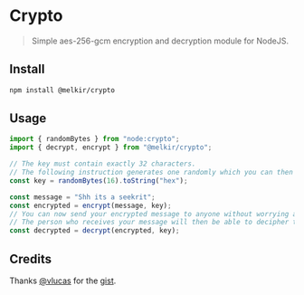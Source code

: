 # Crypto

> Simple aes-256-gcm encryption and decryption module for NodeJS.

## Install

```sh
npm install @melkir/crypto
```

## Usage

```js
import { randomBytes } from "node:crypto";
import { decrypt, encrypt } from "@melkir/crypto";

// The key must contain exactly 32 characters.
// The following instruction generates one randomly which you can then save in your environment variables.
const key = randomBytes(16).toString("hex");

const message = "Shh its a seekrit";
const encrypted = encrypt(message, key);
// You can now send your encrypted message to anyone without worrying about it being intercepted.
// The person who receives your message will then be able to decipher the content in the following way.
const decrypted = decrypt(encrypted, key);
```

## Credits

Thanks [@vlucas](https://github.com/vlucas) for the [gist](https://gist.github.com/vlucas/2bd40f62d20c1d49237a109d491974eb?permalink_comment_id=3771967#gistcomment-3771967).
